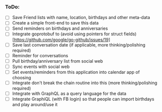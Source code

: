 ### ToDo:
- [ ] Save Friend lists with name, location, birthdays and other meta-data
- [ ] Create a simple front-end to save this data
- [ ] Send reminders on birthdays and anniversaries
- [ ] Integrate goprotobuf to (avoid using pointers for struct fields)[https://github.com/google/go-github/issues/19]
- [ ] Save last conversation date (if applicable, more thinking/polishing required)
- [ ] Reminder for conversations
- [ ] Pull birthday/anniversary list from social web
- [ ] Sync events with social web
- [ ] Set events/reminders from this application into calendar app of choosing
- [ ] Integrate don't break the chain routine into this (more thinking/polishing required)
- [ ] Integrate with GraphQL as a query language for the data
- [ ] Integrate GraphiQL (with FB login) so that people can import birthdays and play around/use it

